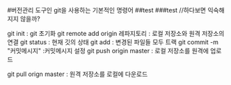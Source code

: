 #버전관리 도구인 git을 사용하는 기본적인 명령어
##test
###test
//하다보면 익숙해지지 않을까?

git init : git 초기화
git remote add origin 레파지토리 : 로컬 저장소와 원격 저장소의 연결
git status : 현재 깃의 상태
git add : 변경된 파일들 모두 트랙
git commit -m "커밋메시지" :커밋메시지 설정
git push origin master : 로컬 저장소를 원격에 업로드

git pull orign master : 원격 저장소를 로컬에 다운로드
